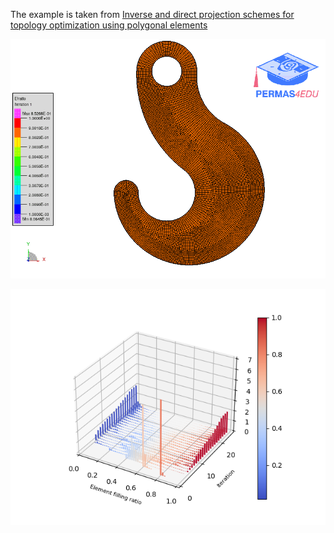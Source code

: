 The example is taken from [Inverse and direct projection schemes for topology optimization using polygonal elements](https://www.researchgate.net/publication/347079140_Inverse_and_direct_projection_schemes_for_topology_optimization_using_polygonal_elements)

![Element filling ratio](efratio.gif)

![Evolution of the element filling distribution over iteration](PERMAS_Topology_Optimization.png) 
